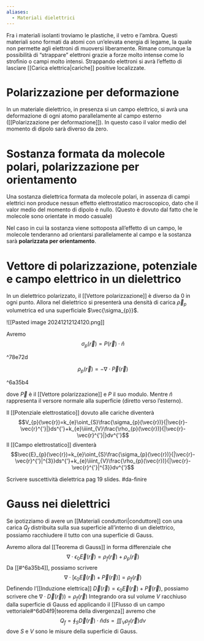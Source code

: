```yaml
---
aliases:
  - Materiali dielettrici
---
```

Fra i materiali isolanti troviamo le plastiche, il vetro e l’ambra.
Questi materiali sono formati da atomi con un’elevata energia di legame, la quale non permette agli elettroni di muoversi liberamente.
Rimane comunque la possibilità di “strappare” elettroni grazie a forze molto intense come lo strofinio o campi molto intensi. Strappando elettroni si avrà l’effetto di lasciare [[Carica elettrica|cariche]] positive localizzate.

# Polarizzazione per deformazione
In un materiale dielettrico, in presenza si un campo elettrico, si avrà una deformazione di ogni atomo parallelamente al campo esterno ([[Polarizzazione per deformazione]]).
In questo caso il valor medio del momento di dipolo sarà diverso da zero.

# Sostanza formata da molecole polari, polarizzazione per orientamento
Una sostanza dielettrica formata da molecole polari, in assenza di campi elettrici non produce nessun effetto elettrostatico macroscopico, dato che il valor medio del momento di dipolo è nullo. (Questo è dovuto dal fatto che le molecole sono orientate in modo casuale)

Nel caso in cui la sostanza viene sottoposta all’effetto di un campo, le molecole tenderanno ad orientarsi parallelamente al campo e la sostanza sarà **polarizzata per orientamento**.

# Vettore di polarizzazione, potenziale e campo elettrico in un dielettrico
In un dielettrico polarizzato, il [[Vettore polarizzazione]] è diverso da 0 in ogni punto.
Allora nel dielettrico si presenterà una densità di carica $\vec{\rho}_{p}$ volumetrica ed una superficiale $\vec{\sigma_{p}}$.

![[Pasted image 20241212124120.png]]

Avremo
$$
\sigma_{p}(\vec{r})=P(\vec{r})\cdot \hat n
$$

^78e72d

$$
\rho_{p}(\vec{r})=-\nabla\cdot \vec{P}(\vec{r})
$$

^6a35b4

dove $\vec{P}$ è il [[Vettore polarizzazione]] e $P$ il suo modulo. Mentre $\hat n$ rappresenta il versore normale alla superficie (diretto verso l’esterno).

Il [[Potenziale elettrostatico]] dovuto alle cariche diventerà
$$V_{p}(\vec{r})=k_{e}\oint_{S}\frac{\sigma_{p}(\vec{r})}{|\vec{r}- \vec{r}^{'}|}ds^{'}+k_{e}\iiint_{V}\frac{\rho_{p}(\vec{r})}{|\vec{r}-\vec{r}^{'}|}dv^{'}$$
Il [[Campo elettrostatico]] diventerà
$$\vec{E}_{p}(\vec{r})=k_{e}\oint_{S}\frac{\sigma_{p}(\vec{r})}{|\vec{r}- \vec{r}^{'}|^{3}}ds^{'}+k_{e}\iiint_{V}\frac{\rho_{p}(\vec{r})}{|\vec{r}-\vec{r}^{'}|^{3}}dv^{'}$$

Scrivere suscettività dielettrica pag 19 slides. #da-finire
# Gauss nei dielettrici
Se ipotizziamo di avere un [[Materiali conduttori|conduttore]] con una carica $Q_{f}$ distribuita sulla sua superficie all’interno di un dielettrico, possiamo racchiudere il tutto con una superficie di Gauss.

Avremo allora dal [[Teorema di Gauss]] in forma differenziale che $$\nabla \cdot \epsilon_{0}\vec{E}(\vec{r})= \rho_{f}(\vec{r}) +\rho_{p}(\vec{r})$$
Da [[#^6a35b4]], possiamo scrivere 
$$\nabla\cdot [\epsilon_{0}\vec{E}(\vec{r})+\vec{P}(\vec{r})]=\rho_{f}(\vec{r})$$
Definendo l’[[Induzione elettrica]] $\vec{D}(\vec{r})=\epsilon_{0}\vec{E}(\vec{r})+\vec{P}(\vec{r})$, possiamo scrivere che $\nabla\cdot \vec{D}(\vec{r}))=\rho_{f}(\vec{r})$
Integrando ora sul volume $V$ racchiuso dalla superficie di Gauss ed applicando il [[Flusso di un campo vettoriale#^6d04f9|teorema della divergenza]] avremo che
$$Q_{f}=\oint_{S}\vec{D}(\vec{r})\cdot \hat nds=\iiint_{V}\rho_{f}(\vec{r})dv$$
dove $S$ e $V$ sono le misure della superficie di Gauss.

